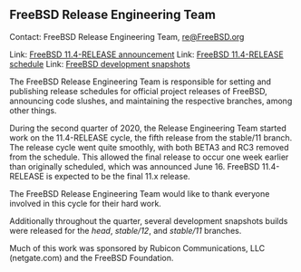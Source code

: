 ## FreeBSD Release Engineering Team ##

Contact: FreeBSD Release Engineering Team, <re@FreeBSD.org>

Link:	[FreeBSD 11.4-RELEASE announcement](https://www.freebsd.org/releases/11.4R/announce.html)
Link:	[FreeBSD 11.4-RELEASE schedule](https://www.freebsd.org/releases/11.4R/schedule.html)
Link:	[FreeBSD development snapshots](https://download.freebsd.org/ftp/snapshots/ISO-IMAGES/)

The FreeBSD Release Engineering Team is responsible for setting
and publishing release schedules for official project releases
of FreeBSD, announcing code slushes, and maintaining the respective
branches, among other things.

During the second quarter of 2020, the Release Engineering Team started
work on the 11.4-RELEASE cycle, the fifth release from the stable/11
branch.  The release cycle went quite smoothly, with both BETA3 and RC3
removed from the schedule.  This allowed the final release to occur one
week earlier than originally scheduled, which was announced June 16.
FreeBSD 11.4-RELEASE is expected to be the final 11.x release.

The FreeBSD Release Engineering Team would like to thank everyone involved
in this cycle for their hard work.

Additionally throughout the quarter, several development snapshots builds
were released for the *head*, *stable/12*, and *stable/11* branches.

Much of this work was sponsored by Rubicon Communications, LLC (netgate.com)
and the FreeBSD Foundation.
